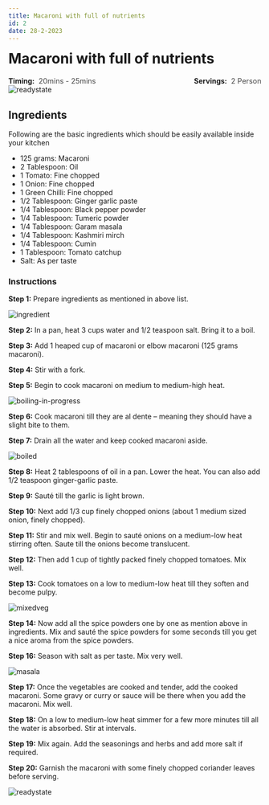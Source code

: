 ```yaml
---
title: Macaroni with full of nutrients
id: 2
date: 28-2-2023
---
```


<style>
    .heading{
        margin-top:1rem;
    }
    .infoWrapper{
        display:flex;
        flex-direction:row;
        gap:1rem;
        justify-content:space-between;
    }
    .titleValueWrapper{
        display: flex;
        align-items: center;
        gap: 0.5rem;
    }
    .title{
        font-weight:700;
    }
    .value{
        font-size:0.9rem;
        opacity:0.8;
    }
    @media screen and (max-width:360px){
        .infoWrapper{
            flex-direction:column;
            gap:0;
        }
    }
    
</style>

<h1 class='heading'>Macaroni with full of nutrients</h1>

<div class='infoWrapper'>
    <div class='titleValueWrapper'> 
        <div class='title'>Timing:</div>
        <div class='value'>20mins - 25mins</div>
    </div> 
    <div class='titleValueWrapper'>
        <div class='title'>Servings:</div> 
        <div class='value'>2 Person</div>
    </div>
</div>

<img src='/recipe/macaroni/ready-state.jpg' alt='readystate' />

## Ingredients

Following are the basic ingredients which should be easily available inside your kitchen

- 125 grams: Macaroni
- 2 Tablespoon: Oil
- 1 Tomato: Fine chopped
- 1 Onion: Fine chopped
- 1 Green Chilli: Fine chopped
- 1/2 Tablespoon: Ginger garlic paste
- 1/4 Tablespoon: Black pepper powder
- 1/4 Tablespoon: Tumeric powder
- 1/4 Tablespoon: Garam masala
- 1/4 Tablespoon: Kashmiri mirch
- 1/4 Tablespoon: Cumin
- 1 Tablespoon: Tomato catchup
- Salt: As per taste

### Instructions

**Step 1:** Prepare ingredients as mentioned in above list.

<img src='/recipe/macaroni/ingredients.jpg' alt='ingredient' />

**Step 2:** In a pan, heat 3 cups water and 1/2 teaspoon salt. Bring it to a boil.

**Step 3:** Add 1 heaped cup of macaroni or elbow macaroni (125 grams macaroni).

**Step 4:** Stir with a fork.

**Step 5:** Begin to cook macaroni on medium to medium-high heat.

<img src='/recipe/macaroni/boiling-in-progress.jpg' alt='boiling-in-progress' />

**Step 6:** Cook macaroni till they are al dente – meaning they should have a slight bite to them.

**Step 7:** Drain all the water and keep cooked macaroni aside.

<img src='/recipe/macaroni/boiled.jpg' alt='boiled' />

**Step 8:** Heat 2 tablespoons of oil in a pan. Lower the heat. You can also add 1/2 teaspoon ginger-garlic paste.

**Step 9:** Sauté till the garlic is light brown.

**Step 10:** Next add 1/3 cup finely chopped onions (about 1 medium sized onion, finely chopped).

**Step 11:** Stir and mix well. Begin to sauté onions on a medium-low heat stirring often. Saute till the onions become translucent.

**Step 12:** Then add 1 cup of tightly packed finely chopped tomatoes. Mix well.

**Step 13:** Cook tomatoes on a low to medium-low heat till they soften and become pulpy.

<img src='/recipe/macaroni/mixed-vegetable.jpg' alt='mixedveg' />

**Step 14:** Now add all the spice powders one by one as mention above in ingredients. Mix and sauté the spice powders for some seconds till you get a nice aroma from the spice powders.

**Step 16:** Season with salt as per taste. Mix very well.

<img src='/recipe/macaroni/add-masala.jpg' alt='masala' />

**Step 17:** Once the vegetables are cooked and tender, add the cooked macaroni. Some gravy or curry or sauce will be there when you add the macaroni. Mix well.

**Step 18:** On a low to medium-low heat simmer for a few more minutes till all the water is absorbed. Stir at intervals.

**Step 19:** Mix again. Add the seasonings and herbs and add more salt if required.

**Step 20:** Garnish the macaroni with some finely chopped coriander leaves before serving.

<img src='/recipe/macaroni/ready-state.jpg' alt='readystate' />
